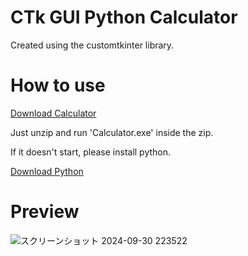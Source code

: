 # CTk GUI Python Calculator

Created using the customtkinter library.

# How to use

[Download Calculator](https://github.com/Believe0127/CTk-GUI-Python-Calculator./releases/tag/CalculatorV5.6)

Just unzip and run 'Calculator.exe' inside the zip.

If it doesn't start, please install python.

[Download Python](https://www.python.org/downloads/)

# Preview

![スクリーンショット 2024-09-30 223522](https://github.com/user-attachments/assets/c335a15f-0d3f-4c79-84b5-73a2507bda21)

